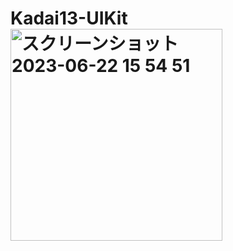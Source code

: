 # Kadai13-UIKit<br><img width="339" alt="スクリーンショット 2023-06-22 15 54 51" src="https://github.com/sasasan03/Kadai13-UIKit/assets/111943557/8aa2bc33-41d4-4cc2-b5b9-b40fef3d3bc4">
